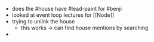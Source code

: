  - does the #house have #lead-paint for #benji 
 - looked at event loop lectures for [[Node]] 
 - trying to unlink the house 
	 - this works -> can find house mentions by searching
 - 
